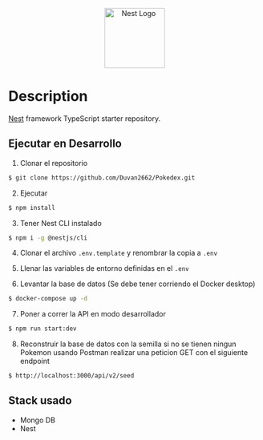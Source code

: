 <p align="center">
  <a href="http://nestjs.com/" target="blank"><img src="https://nestjs.com/img/logo-small.svg" width="120" alt="Nest Logo" /></a>
</p>

[circleci-image]: https://img.shields.io/circleci/build/github/nestjs/nest/master?token=abc123def456
[circleci-url]: https://circleci.com/gh/nestjs/nest

  

# Description

[Nest](https://github.com/nestjs/nest) framework TypeScript starter repository.

## Ejecutar en Desarrollo

1. Clonar el repositorio
```bash
$ git clone https://github.com/Duvan2662/Pokedex.git
```

2. Ejecutar 
```bash
$ npm install
```

3. Tener Nest CLI instalado
```bash
$ npm i -g @nestjs/cli
```

4. Clonar el archivo ```.env.template``` y renombrar la copia a ```.env```

5. Llenar las variables de entorno definidas en el ```.env```

6. Levantar la base de datos (Se debe tener corriendo el Docker desktop)
```bash
$ docker-compose up -d
```

7. Poner a correr la API en modo desarrollador   
```bash
$ npm run start:dev
```

8. Reconstruir la base de datos con la semilla si no se tienen ningun Pokemon usando Postman realizar una peticion GET con el siguiente endpoint  
```bash
$ http://localhost:3000/api/v2/seed
```

## Stack usado
* Mongo DB
* Nest

